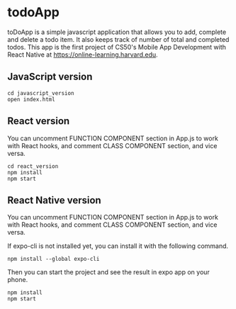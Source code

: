 # todoApp
toDoApp is a simple javascript application that allows you to add, complete and delete a todo item. It also keeps track of number of total and completed todos. This app is the first project of CS50's Mobile App Development with React Native at https://online-learning.harvard.edu.

## JavaScript version

```
cd javascript_version
open index.html
```

## React version

You can uncomment FUNCTION COMPONENT section in App.js to work with React hooks, and comment CLASS COMPONENT section, and vice versa.

```
cd react_version
npm install
npm start
```

## React Native version

You can uncomment FUNCTION COMPONENT section in App.js to work with React hooks, and comment CLASS COMPONENT section, and vice versa.

If expo-cli is not installed yet, you can install it with the following command.

```
npm install --global expo-cli
```

Then you can start the project and see the result in expo app on your phone.
```
npm install
npm start
```
